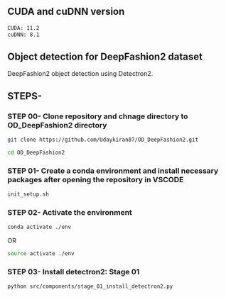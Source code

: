 ## CUDA and cuDNN version
```bash
CUDA: 11.2
cuDNN: 8.1
```

## Object detection for DeepFashion2 dataset
DeepFashion2 object detection using Detectron2.

## STEPS-
### STEP 00- Clone repository and chnage directory to OD_DeepFashion2 directory

```bash
git clone https://github.com/Udaykiran87/OD_DeepFashion2.git

cd OD_DeepFashion2
```
### STEP 01- Create a conda environment and install necessary packages after opening the repository in VSCODE

```bash
init_setup.sh
```
### STEP 02- Activate the environment
```bash
conda activate ./env
```
OR
```bash
source activate ./env
```

### STEP 03- Install detectron2: Stage 01
```bash
python src/components/stage_01_install_detectron2.py
```